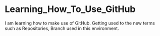 # Learning_How_To_Use_GitHub
I am learning how to make use of GitHub. Getting used to the new terms such as Repositories, Branch used in this environment.
